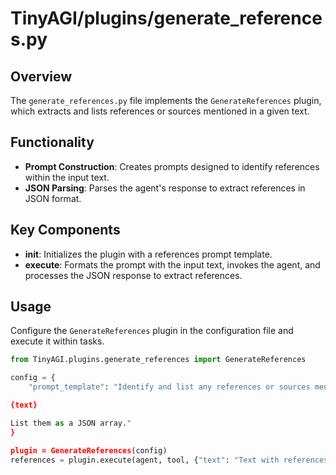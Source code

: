 
# TinyAGI/plugins/generate_references.py

## Overview

The `generate_references.py` file implements the `GenerateReferences` plugin, which extracts and lists references or sources mentioned in a given text.

## Functionality

- **Prompt Construction**: Creates prompts designed to identify references within the input text.
- **JSON Parsing**: Parses the agent's response to extract references in JSON format.

## Key Components

- **__init__**: Initializes the plugin with a references prompt template.
- **execute**: Formats the prompt with the input text, invokes the agent, and processes the JSON response to extract references.

## Usage

Configure the `GenerateReferences` plugin in the configuration file and execute it within tasks.

```python
from TinyAGI.plugins.generate_references import GenerateReferences

config = {
    "prompt_template": "Identify and list any references or sources mentioned in the following text:

{text}

List them as a JSON array."
}

plugin = GenerateReferences(config)
references = plugin.execute(agent, tool, {"text": "Text with references..."}, options)
```
